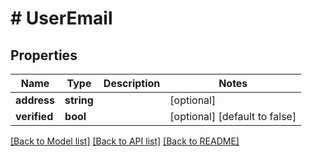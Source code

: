 # # UserEmail

## Properties

Name | Type | Description | Notes
------------ | ------------- | ------------- | -------------
**address** | **string** |  | [optional]
**verified** | **bool** |  | [optional] [default to false]

[[Back to Model list]](../../README.md#models) [[Back to API list]](../../README.md#endpoints) [[Back to README]](../../README.md)
